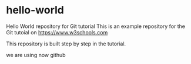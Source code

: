 # hello-world
Hello World repository for Git tutorial
This is an example repository for the Git tutoial on https://www.w3schools.com

This repository is built step by step in the tutorial.

we are using now github
